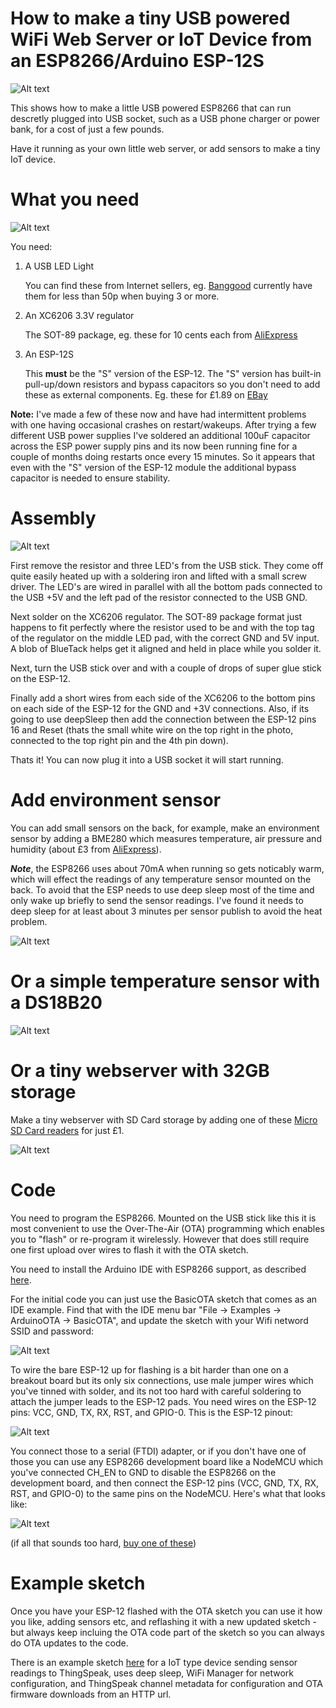 # How to make a tiny USB powered WiFi Web Server or IoT Device from an ESP8266/Arduino ESP-12S

![Alt text](/doc/Running1.jpg?raw=true "Tiny USB powered ESP-12S")

This shows how to make a little USB powered ESP8266 that can run descretly plugged into USB socket, such as a USB phone charger or power bank, for a cost of just a few pounds.

Have it running as your own little web server, or add sensors to make a tiny IoT device.  

# What you need

![Alt text](/doc/IMAG0607a.jpg?raw=true "Parts")

You need:

1. A USB LED Light

   You can find these from Internet sellers, eg. [Banggood](http://www.banggood.com/0_2W-WhiteWarm-White-Mini-USB-Mobile-Power-Camping-LED-Light-Lamp-p-969441.html) currently have them for less than 50p when buying 3 or more.

2. An XC6206 3.3V regulator

   The SOT-89 package, eg. these for 10 cents each from [AliExpress](https://www.aliexpress.com/item/20pcs-lot-XC6206P332PR-XC6206P332-XC6206-3-3V-SOT-89/32701818048.html)

3. An ESP-12S

   This **must** be the "S" version of the ESP-12. The "S" version has built-in pull-up/down resistors and bypass capacitors so you don't need to add these as external components. Eg. these for £1.89 on [EBay](http://www.ebay.co.uk/itm/New-ESP8266-ESP-12S-Serial-Wireless-WIFI-Transceiver-Sender-Receiver-LWIP-AP-STA-/291971729155)

**Note:** I've made a few of these now and have had intermittent problems with one having occasional crashes on restart/wakeups. After trying a few different USB power supplies I've soldered an additional 100uF capacitor across the ESP power supply pins and its now been running fine for a couple of months doing restarts once every 15 minutes. So it appears that even with the "S" version of the ESP-12 module the additional bypass capacitor is needed to ensure stability. 

# Assembly

![Alt text](/doc/Assembly.jpg?raw=true "Assembly")

First remove the resistor and three LED's from the USB stick. They come off quite easily heated up with a soldering iron and lifted with a small screw driver. The LED's are wired in parallel with all the bottom pads connected to the USB +5V and the left pad of the resistor connected to the USB GND.

Next solder on the XC6206 regulator. The SOT-89 package format just happens to fit perfectly where the resistor used to be and with the top tag of the regulator on the middle LED pad, with the correct GND and 5V input. A blob of BlueTack helps get it aligned and held in place while you solder it. 

Next, turn the USB stick over and with a couple of drops of super glue stick on the ESP-12.

Finally add a short wires from each side of the XC6206 to the bottom pins on each side of the ESP-12 for the GND and +3V connections. Also, if its going to use deepSleep then add the connection between the ESP-12 pins 16 and Reset (thats the small white wire on the top right in the photo, connected to the top right pin and the 4th pin down).  

Thats it! You can now plug it into a USB socket it will start running.

# Add environment sensor

You can add small sensors on the back, for example, make an environment sensor by adding a BME280 which measures temperature, air pressure and humidity (about £3 from [AliExpress](https://www.aliexpress.com/item/BME280-Digital-Sensor-Temperature-Humidity-Barometric-Pressure-Sensor-New/32659765502.html)).

***Note***, the ESP8266 uses about 70mA when running so gets noticably warm, which will effect the readings of any temperature sensor mounted on the back. To avoid that the ESP needs to use deep sleep most of the time and only wake up briefly to send the sensor readings. I've found it needs to deep sleep for at least about 3 minutes per sensor publish to avoid the heat problem.   

![Alt text](/doc/BME280.jpg?raw=true "BME280")

# Or a simple temperature sensor with a DS18B20

![Alt text](/doc/DS18B20.jpg?raw=true "DS18B20")

# Or a tiny webserver with 32GB storage

Make a tiny webserver with SD Card storage by adding one of these [Micro SD Card readers](http://www.gearbest.com/development-boards/pp_63013.html) for just £1.

![Alt text](/doc/microsd.jpg?raw=true "ESP with Micro SD")

# Code

You need to program the ESP8266. Mounted on the USB stick like this it is most convenient to use the Over-The-Air (OTA) programming which enables you to "flash" or re-program it wirelessly. However that does still require one first upload over wires to flash it with the OTA sketch.

You need to install the Arduino IDE with ESP8266 support, as described [here](https://github.com/esp8266/Arduino#installing-with-boards-manager).

For the initial code you can just use the BasicOTA sketch that comes as an IDE example. Find that with the IDE menu bar "File -> Examples -> ArduinoOTA -> BasicOTA", and update the sketch with your Wifi netword SSID and password:

![Alt text](/doc/BasicOTA.jpg?raw=true "BasicOTA")

To wire the bare ESP-12 up for flashing is a bit harder than one on a breakout board but its only six connections, use male jumper wires which you've tinned with solder, and its not too hard with careful soldering to attach the jumper leads to the ESP-12 pads. You need wires on the ESP-12 pins: VCC, GND, TX, RX, RST, and GPIO-0. This is the ESP-12 pinout:

![Alt text](/doc/esp-12.jpg?raw=true "ESP-12")

You connect those to a serial (FTDI) adapter, or if you don't have one of those you can use any ESP8266 development board like a NodeMCU which you've connected CH_EN to GND to disable the ESP8266 on the development board, and then connect the ESP-12 pins (VCC, GND, TX, RX, RST, and GPIO-0) to the same pins on the NodeMCU. Here's what that looks like:     

![Alt text](/doc/Flash.jpg?raw=true "Flash Wiring")

(if all that sounds too hard, [buy one of these](http://www.ebay.co.uk/itm/ESP-12-ESP8266-Programmer-Prototyping-Socket-Adapter-for-Arduino-or-Standalone-/282216409723))

# Example sketch

Once you have your ESP-12 flashed with the OTA sketch you can use it how you like, adding sensors etc, and reflashing it with a new updated sketch - but always keep incluing the OTA code part of the sketch so you can always do OTA updates to the code. 

There is an example sketch [here](https://github.com/HarringayMakerSpace/usb-esp/tree/master/UsbEspDevice) for a IoT type device sending sensor readings to ThingSpeak, uses deep sleep, WiFi Manager for network configuration, and ThingSpeak channel metadata for configuration and OTA firmware downloads from an HTTP url.  
